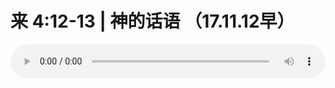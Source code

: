 # 来 4:12-13 | 神的话语 （17.11.12早）

<audio style="width: 100%;" preload="false" controls controlslist="nodownload"><source src="//file.simai.life/audio/mp3/old/15083.mp3" type="audio/mpeg">Your browser does not support the audio element.</audio>


